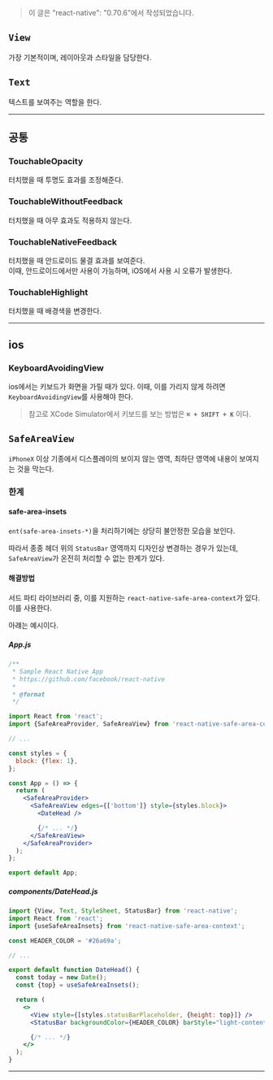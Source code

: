 > 이 글은 "react-native": "0.70.6"에서 작성되었습니다.

## `View`

가장 기본적이며, 레이아웃과 스타일을 담당한다.

## `Text`

텍스트를 보여주는 역할을 한다.

---

## 공통

### TouchableOpacity

터치했을 때 투명도 효과를 조정해준다.

### TouchableWithoutFeedback

터치했을 때 아무 효과도 적용하지 않는다.

### TouchableNativeFeedback

터치했을 때 안드로이드 물결 효과를 보여준다.  
이때, 안드로이드에서만 사용이 가능하며, iOS에서 사용 시 오류가 발생한다.

### TouchableHighlight

터치했을 때 배경색을 변경한다.

---
## ios

### KeyboardAvoidingView

ios에서는 키보드가 화면을 가릴 때가 있다.
이때, 이를 가리지 않게 하려면 `KeyboardAvoidingView`를 사용해야 한다.

> 참고로 XCode Simulator에서 키보드를 보는 방법은 **`⌘ + SHIFT + K`** 이다.

## `SafeAreaView`

`iPhoneX` 이상 기종에서 디스플레이의 보이지 않는 영역, 최하단 영역에 내용이 보여지는 것을 막는다.

### 한계

#### safe-area-insets

`ent(safe-area-insets-*)`을 처리하기에는 상당히 불안정한 모습을 보인다.

따라서 종종 헤더 위의 `StatusBar` 영역까지 디자인상 변경하는 경우가 있는데, `SafeAreaView`가 온전히 처리할 수 없는 한계가 있다.

#### 해결방법

서드 파티 라이브러리 중, 이를 지원하는 `react-native-safe-area-context`가 있다. 이를 사용한다.

아럐는 예시이다.

##### App.js

```jsx
/**
 * Sample React Native App
 * https://github.com/facebook/react-native
 *
 * @format
 */

import React from 'react';
import {SafeAreaProvider, SafeAreaView} from 'react-native-safe-area-context';

// ...

const styles = {
  block: {flex: 1},
};

const App = () => {
  return (
    <SafeAreaProvider>
      <SafeAreaView edges={['bottom']} style={styles.block}>
        <DateHead />

        {/* ... */}
      </SafeAreaView>
    </SafeAreaProvider>
  );
};

export default App;
```

##### components/DateHead.js
```jsx
import {View, Text, StyleSheet, StatusBar} from 'react-native';
import React from 'react';
import {useSafeAreaInsets} from 'react-native-safe-area-context';

const HEADER_COLOR = '#26a69a';

// ...

export default function DateHead() {
  const today = new Date();
  const {top} = useSafeAreaInsets();

  return (
    <>
      <View style={[styles.statusBarPlaceholder, {height: top}]} />
      <StatusBar backgroundColor={HEADER_COLOR} barStyle="light-content" />

      {/* ... */}
    </>
  );
}

```

---